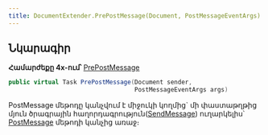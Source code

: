 ```yaml
---
title: DocumentExtender.PrePostMessage(Document, PostMessageEventArgs) մեթոդ
---
```


## Նկարագիր

**Համարժեքը 4x-ում՝** [PrePostMessage](https://armsoft.github.io/as4x-docs/HTM/ProgrGuide/ScriptProcs/DocExtenderEvents/PrePostMessage.html)

```c#
public virtual Task PrePostMessage(Document sender, 
                                   PostMessageEventArgs args)
```

PostMessage մեթոդը կանչվում է միջուկի կողմից` մի փաստաթղթից մյուն ծրագրային հաղորդագրություն([SendMessage](../../../server_api/definitions/document/SendMessage.md)) ուղարկելիս՝ [PostMessage](../../../server_api/definitions/document/PostMessage.md) մեթոդի կանչից առաջ։

